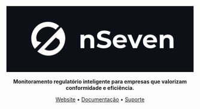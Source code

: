 <div align="center">

<img src="nSeven-Logo-readme.png" alt="nSeven Logo" width="500">

**Monitoramento regulatório inteligente para empresas que valorizam conformidade e eficiência.**
</div>

<div align="center">

[Website](https://nseven.vercel.app) • [Documentação](https://nseven.vercel.app/docs) • [Suporte](https://nseven.vercel.app/support)

</div>
